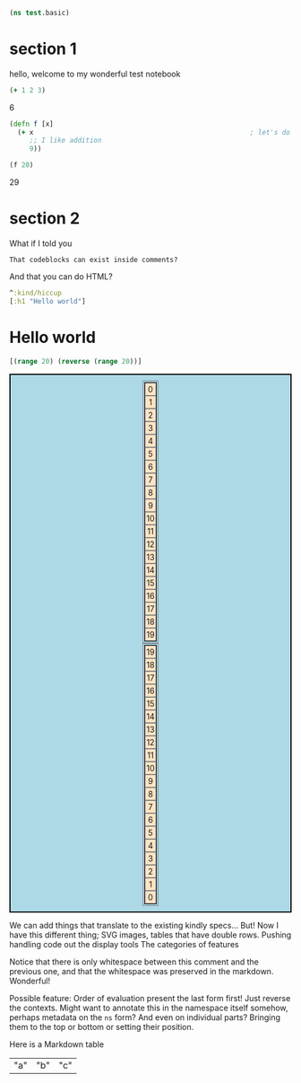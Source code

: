 <style>
.sourceCode:has(.printedClojure) {
  background-color: transparent;
  border-style: none;
}

.kind_map {
  background:            lightgreen;
  display:               grid;
  grid-template-columns: repeat(2, auto);
  justify-content:       center;
  text-align:            right;
  border: solid 1px black;
  border-radius: 10px;
}

.kind_vector {
  background:            lightblue;
  display:               grid;
  grid-template-columns: repeat(1, auto);
  align-items:           center;
  justify-content:       center;
  text-align:            center;
  border:                solid 2px black;
  padding:               10px;
}

.kind_set {
  background:            lightyellow;
  display:               grid;
  grid-template-columns: repeat(auto-fit, minmax(auto, max-content));
  align-items:           center;
  justify-content:       center;
  text-align:            center;
  border:                solid 1px black;
}

.kind_seq {
  background:            bisque;
  display:               grid;
  grid-template-columns: repeat(auto-fit, minmax(auto, max-content));
  align-items:           center;
  justify-content:       center;
  text-align:            center;
  border:                solid 1px black;
}
</style>

<link href="style.css" rel="stylesheet" type="text/css" />
<script src="https://scicloj.github.io/scittle/js/scittle.js" type="text/javascript"></script><script src="https://cdn.jsdelivr.net/npm/vega@5" type="text/javascript"></script><script src="https://cdn.jsdelivr.net/npm/vega-lite@5" type="text/javascript"></script><script src="https://cdn.jsdelivr.net/npm/vega-embed@6" type="text/javascript"></script><script src="https://unpkg.com/react@18/umd/react.production.min.js" type="text/javascript"></script><script src="https://unpkg.com/react-dom@18/umd/react-dom.production.min.js" type="text/javascript"></script><script src="https://scicloj.github.io/scittle/js/scittle.reagent.js" type="text/javascript"></script>
<script type="application/x-scittle">(require
  '[reagent.core :as r]
  '[reagent.dom :as dom]
  '[clojure.str :as str])
</script>

```clojure
(ns test.basic)
```

# section 1

 hello, welcome to my wonderful test notebook

```clojure
(+ 1 2 3)
```

6

```clojure
(defn f [x]
  (+ x                                                      ; let's do some addition
     ;; I like addition
     9))
```

```clojure
(f 20)
```

29

# section 2

What if I told you

    That codeblocks can exist inside comments?

And that you can do HTML?

```clojure
^:kind/hiccup
[:h1 "Hello world"]
```

<h1>Hello world</h1>

```clojure
[(range 20) (reverse (range 20))]
```

<div class="kind_vector"><div style="border:1px solid grey;padding:2px;"><div class="kind_seq"><div style="border:1px solid grey;padding:2px;">0</div><div style="border:1px solid grey;padding:2px;">1</div><div style="border:1px solid grey;padding:2px;">2</div><div style="border:1px solid grey;padding:2px;">3</div><div style="border:1px solid grey;padding:2px;">4</div><div style="border:1px solid grey;padding:2px;">5</div><div style="border:1px solid grey;padding:2px;">6</div><div style="border:1px solid grey;padding:2px;">7</div><div style="border:1px solid grey;padding:2px;">8</div><div style="border:1px solid grey;padding:2px;">9</div><div style="border:1px solid grey;padding:2px;">10</div><div style="border:1px solid grey;padding:2px;">11</div><div style="border:1px solid grey;padding:2px;">12</div><div style="border:1px solid grey;padding:2px;">13</div><div style="border:1px solid grey;padding:2px;">14</div><div style="border:1px solid grey;padding:2px;">15</div><div style="border:1px solid grey;padding:2px;">16</div><div style="border:1px solid grey;padding:2px;">17</div><div style="border:1px solid grey;padding:2px;">18</div><div style="border:1px solid grey;padding:2px;">19</div></div></div><div style="border:1px solid grey;padding:2px;"><div class="kind_seq"><div style="border:1px solid grey;padding:2px;">19</div><div style="border:1px solid grey;padding:2px;">18</div><div style="border:1px solid grey;padding:2px;">17</div><div style="border:1px solid grey;padding:2px;">16</div><div style="border:1px solid grey;padding:2px;">15</div><div style="border:1px solid grey;padding:2px;">14</div><div style="border:1px solid grey;padding:2px;">13</div><div style="border:1px solid grey;padding:2px;">12</div><div style="border:1px solid grey;padding:2px;">11</div><div style="border:1px solid grey;padding:2px;">10</div><div style="border:1px solid grey;padding:2px;">9</div><div style="border:1px solid grey;padding:2px;">8</div><div style="border:1px solid grey;padding:2px;">7</div><div style="border:1px solid grey;padding:2px;">6</div><div style="border:1px solid grey;padding:2px;">5</div><div style="border:1px solid grey;padding:2px;">4</div><div style="border:1px solid grey;padding:2px;">3</div><div style="border:1px solid grey;padding:2px;">2</div><div style="border:1px solid grey;padding:2px;">1</div><div style="border:1px solid grey;padding:2px;">0</div></div></div></div>

We can add things that translate to the existing kindly specs...
But! Now I have this different thing; SVG images, tables that have double rows.
Pushing handling code out the display tools
The categories of features

Notice that there is only whitespace between this comment and the previous one,
and that the whitespace was preserved in the markdown. Wonderful!

Possible feature: Order of evaluation
present the last form first!
Just reverse the contexts.
Might want to annotate this in the namespace itself somehow,
perhaps metadata on the `ns` form?
And even on individual parts? Bringing them to the top or bottom or setting their position.

Here is a Markdown table

|  |  |  |
|--|--|--|
| "a" | "b" | "c" |
